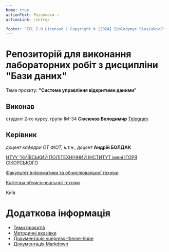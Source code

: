 ```yaml
---
home: true
actionText: Розпочати →
actionLink: /intro/

footer: "ECL 2.0 Licensed | Copyright © [2024] [Volodymyr Siusiukov]"
---
```


# Репозиторій для виконання лабораторних робіт з дисципліни "Бази даних"

Тема проєкту: **"Система управління відкритими даними"**

## Виконав
студент 2-го курсу, групи ІМ-34 **Сюсюков Володимир** [Telegram](https://t.me/vova_siusiuk0v)

## Керівник
*доцент кафедри ОТ ФІОТ, к.т.н., доцент*<span padding-right:5em></span> **Андрій БОЛДАК** 

[НТУУ "КИЇВСЬКИЙ ПОЛІТЕХНІЧНИЙ ІНСТИТУТ імені ІГОРЯ СІКОРСЬКОГО](https://kpi.ua/)

[Факультет інформатики та обчислювальної техніки](https://fiot.kpi.ua/)

[Кафедра обчислювальної техніки](https://comsys.kpi.ua/)

Київ

# Додаткова інформація

- [Теми проєктів](./guidelines/themes.md)
- [Методичні вказівки](./guidelines/guidelines.md)
- [Документація vuepress-theme-hope](https://theme-hope.vuejs.press/)
- [Документація Markdown](https://theme-hope.vuejs.press/cookbook/markdown/)
